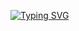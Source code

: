[![Typing SVG](https://readme-typing-svg.demolab.com/?lines=I+am+Molorkey;future+hecker+of+something)](https://git.io/typing-svg)

<!--
**Molorkey/Molorkey** is a ✨ _special_ ✨ repository because its `README.md` (this file) appears on your GitHub profile.

Here are some ideas to get you started:
[![Typing SVG](https://readme-typing-svg.demolab.com/?lines=I+am+Molorkey;future+hecker+of+something)](https://git.io/typing-svg)

- 🔭 I’m currently working on ...
- 🌱 I’m currently learning ...
- 👯 I’m looking to collaborate on ...
- 🤔 I’m looking for help with ...
- 💬 Ask me about ...
- 📫 How to reach me: ...
- 😄 Pronouns: ...
- ⚡ Fun fact: ...
-->
